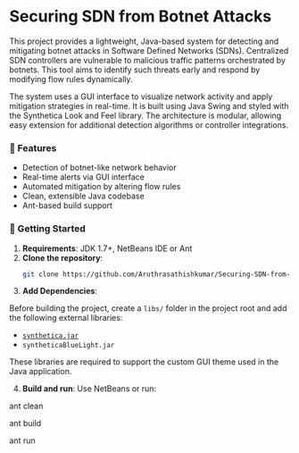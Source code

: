 # Securing SDN from Botnet Attacks

This project provides a lightweight, Java-based system for detecting and mitigating botnet attacks in Software Defined Networks (SDNs). Centralized SDN controllers are vulnerable to malicious traffic patterns orchestrated by botnets. This tool aims to identify such threats early and respond by modifying flow rules dynamically.

The system uses a GUI interface to visualize network activity and apply mitigation strategies in real-time. It is built using Java Swing and styled with the Synthetica Look and Feel library. The architecture is modular, allowing easy extension for additional detection algorithms or controller integrations.

### 🔧 Features

- Detection of botnet-like network behavior
- Real-time alerts via GUI interface
- Automated mitigation by altering flow rules
- Clean, extensible Java codebase
- Ant-based build support

### 🚀 Getting Started

1. **Requirements**: JDK 1.7+, NetBeans IDE or Ant
2. **Clone the repository**:
   ```bash
   git clone https://github.com/Aruthrasathishkumar/Securing-SDN-from-Botnet-attacks.git
3. **Add Dependencies**:

Before building the project, create a `libs/` folder in the project root and add the following external libraries:

- [`synthetica.jar`](https://www.jtattoo.net)
- `syntheticaBlueLight.jar`

These libraries are required to support the custom GUI theme used in the Java application.

4. **Build and run**:
Use NetBeans or run:

ant clean

ant build

ant run
